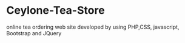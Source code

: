 # Ceylone-Tea-Store
online tea ordering web site developed by using  PHP,CSS, javascript, Bootstrap and JQuery 
